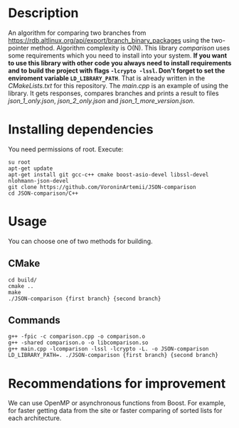 # Description

An algorithm for comparing two branches from https://rdb.altlinux.org/api/export/branch_binary_packages using the two-pointer method. Algorithm complexity is O(N). This library _comparison_ uses some requirements which you need to install into your system. **If you want to use this library with other code you always need to install requirements and to build the project with flags `-lcrypto -lssl`. Don't forget to set the enviroment variable `LD_LIBRARY_PATH`**. That is already written in the _CMakeLists.txt_ for this repository. The _main.cpp_ is an example of using the library. It gets responses, compares branches and prints a result to files *json_1_only.json*, *json_2_only.json* and *json_1_more_version.json*.

# Installing dependencies

You need permissions of root. Execute:

```
su root
apt-get update
apt-get install git gcc-c++ cmake boost-asio-devel libssl-devel nlohmann-json-devel
git clone https://github.com/VoroninArtemii/JSON-comparison
cd JSON-comparison/C++
```

# Usage

You can choose one of two methods for building.

## CMake 

```
cd build/
cmake ..
make
./JSON-comparison {first branch} {second branch}
```

## Commands 

```
g++ -fpic -c comparison.cpp -o comparison.o
g++ -shared comparison.o -o libcomparison.so
g++ main.cpp -lcomparison -lssl -lcrypto -L. -o JSON-comparison
LD_LIBRARY_PATH=. ./JSON-comparison {first branch} {second branch}
```

# Recommendations for improvement

We can use OpenMP or asynchronous functions from Boost. For example, for faster getting data from the site or faster comparing of sorted lists for each architecture.
